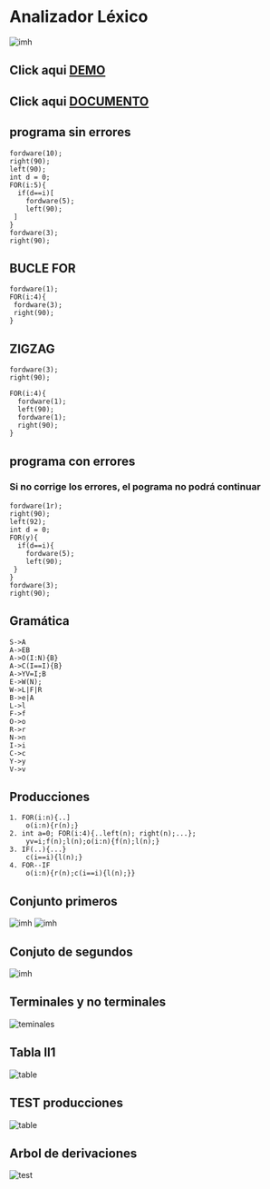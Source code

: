 # Analizador Léxico

![imh](https://github.com/yerson001/Compiladores/blob/main/img/Selecci%C3%B3n_003.png)

## Click aqui [DEMO](https://yerson001.github.io/LPgame/)

## Click aqui [DOCUMENTO](https://docs.google.com/document/d/1EuZJ3zqq2_AnlcOfuZDhbMw45RhlynwMO6vKFlFqOqc/edit?usp=sharing)
## programa sin errores
~~~
fordware(10);
right(90);
left(90);
int d = 0;
FOR(i:5){
  if(d==i)[
    fordware(5);
    left(90);
 ]
}
fordware(3);
right(90);
~~~
## BUCLE FOR
~~~
fordware(1);
FOR(i:4){
 fordware(3);
 right(90);
}
~~~
## ZIGZAG
~~~
fordware(3);
right(90);

FOR(i:4){
  fordware(1);
  left(90);
  fordware(1);
  right(90);
}
~~~

## programa con errores
### Si no corrige los errores, el pograma no podrá continuar
~~~
fordware(1r);
right(90);
left(92);
int d = 0;
FOR(y){
  if(d==i){
    fordware(5);
    left(90);
 }
}
fordware(3);
right(90);
~~~

## Gramática
~~~
S->A
A->EB
A->O(I:N){B}
A->C(I==I){B}
A->YV=I;B
E->W(N);
W->L|F|R
B->e|A
L->l
F->f
O->o
R->r
N->n
I->i
C->c
Y->y
V->v

~~~
## Producciones
~~~
1. FOR(i:n){..]
    o(i:n){r(n);}
2. int a=0; FOR(i:4){..left(n); right(n);...};
    yv=i;f(n);l(n);o(i:n){f(n);l(n);}
3. IF(..){...}
    c(i==i){l(n);}
4. FOR--IF
    o(i:n){r(n);c(i==i){l(n);}}
~~~
## Conjunto primeros
![imh](img/primeros.png)
![imh](img/primeros_2.png)

## Conjuto de segundos

![imh](img/segundos.png)

## Terminales y no terminales
![teminales](img/terminales_noterminales.png)

## Tabla ll1
![table](img/tabla.png)
## TEST producciones

![table](img/test_pro.png)

## Arbol de derivaciones
![test](img/tree.png)
